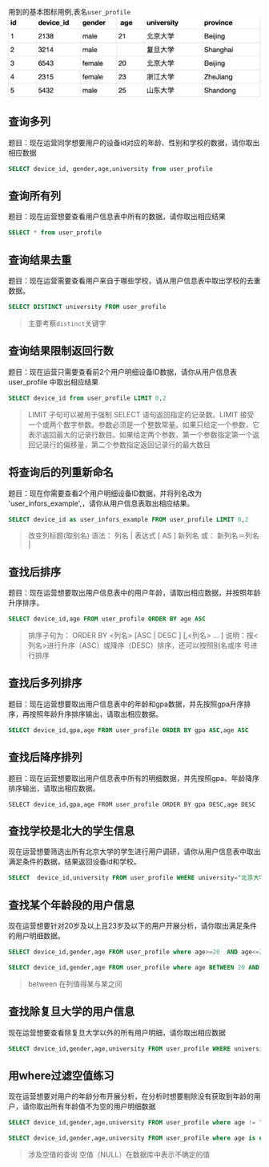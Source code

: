 用到的基本图标用例,表名`user_profile`
<img src='images/数据库.jfif'>

## 查询多列
题目：现在运营同学想要用户的设备id对应的年龄、性别和学校的数据，请你取出相应数据
```sql
SELECT device_id, gender,age,university from user_profile
```
## 查询所有列
题目：现在运营想要查看用户信息表中所有的数据，请你取出相应结果
```sql
SELECT * from user_profile
```
## 查询结果去重
题目：现在运营需要查看用户来自于哪些学校，请从用户信息表中取出学校的去重数据。
```SQL
SELECT DISTINCT university FROM user_profile
```
> 主要考察`distinct`关键字

## 查询结果限制返回行数
题目：现在运营只需要查看前2个用户明细设备ID数据，请你从用户信息表 user_profile 中取出相应结果
```sql
SELECT device_id from user_profile LIMIT 0,2
```
>LIMIT 子句可以被用于强制 SELECT 语句返回指定的记录数。LIMIT 接受一个或两个数字参数。参数必须是一个整数常量。如果只给定一个参数，它表示返回最大的记录行数目。如果给定两个参数，第一个参数指定第一个返回记录行的偏移量，第二个参数指定返回记录行的最大数目

## 将查询后的列重新命名
题目：现在你需要查看2个用户明细设备ID数据，并将列名改为 'user_infors_example',，请你从用户信息表取出相应结果。
```sql
SELECT device_id as user_infors_example FROM user_profile LIMIT 0,2
```
> 改变列标题(取别名) 语法： 列名 | 表达式 [ AS ] 新列名 或： 新列名＝列名 |

## 查找后排序
题目：现在运营想要取出用户信息表中的用户年龄，请取出相应数据，并按照年龄升序排序。
```sql
SELECT device_id,age FROM user_profile ORDER BY age ASC
```
> 排序子句为： ORDER BY <列名> [ASC | DESC ] [,<列名> … ] 说明：按<列名>进行升序（ASC）或降序（DESC）排序，还可以按照别名或序 号进行排序

## 查找后多列排序
题目：现在运营想要取出用户信息表中的年龄和gpa数据，并先按照gpa升序排序，再按照年龄升序排序输出，请取出相应数据。
```sql
SELECT device_id,gpa,age FROM user_profile ORDER BY gpa ASC,age ASC
```

## 查找后降序排列
题目：现在运营想要取出用户信息表中所有的明细数据，并先按照gpa、年龄降序排序输出，请取出相应数据。
```
SELECT device_id,gpa,age FROM user_profile ORDER BY gpa DESC,age DESC
```

## 查找学校是北大的学生信息
现在运营想要筛选出所有北京大学的学生进行用户调研，请你从用户信息表中取出满足条件的数据，结果返回设备id和学校。
```sql
SELECT  device_id,university FROM user_profile WHERE university="北京大学"
```
## 查找某个年龄段的用户信息
现在运营想要针对20岁及以上且23岁及以下的用户开展分析，请你取出满足条件的用户明细数据。
```sql
SELECT device_id,gender,age FROM user_profile where age>=20  AND age<=23
```
```SQL
SELECT device_id,gender,age FROM user_profile where age BETWEEN 20 AND 23
```
> between 在列值得某与某之间

## 查找除复旦大学的用户信息
现在运营想要查看除复旦大学以外的所有用户明细，请你取出相应数据
```sql
SELECT device_id,gender,age,university FROM user_profile WHERE university != "复旦大学"
```
## 用where过滤空值练习
现在运营想要对用户的年龄分布开展分析，在分析时想要剔除没有获取到年龄的用户，请你取出所有年龄值不为空的用户明细数据
```sql
SELECT device_id,gender,age,university FROM user_profile where age != "undefined"
```
```sql
SELECT device_id,gender,age,university FROM user_profile where age is not NULL
```
> 涉及空值的查询 空值（NULL）在数据库中表示不确定的值
